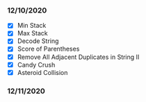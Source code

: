 ### 12/10/2020
- [x] Min Stack
- [x] Max Stack
- [x] Decode String
- [x] Score of Parentheses
- [x] Remove All Adjacent Duplicates in String II
- [x] Candy Crush
- [x] Asteroid Collision
  
### 12/11/2020
